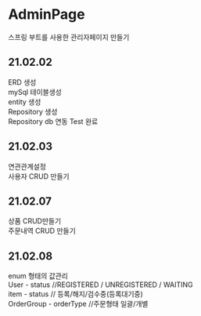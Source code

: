 # AdminPage
스프링 부트를 사용한 관리자페이지 만들기

## 21.02.02
ERD 생성  
mySql 테이블생성  
entity 생성  
Repository 생성  
Repository db 연동 Test 완료  


## 21.02.03  
연관관계설정  
사용자 CRUD 만들기  

## 21.02.07  
상품 CRUD만들기  
주문내역 CRUD 만들기
  

## 21.02.08  
enum 형태의 값관리  
User - status //REGISTERED / UNREGISTERED / WAITING  
item - status  // 등록/해지/검수중(등록대기중)  
OrderGroup - orderType  //주문형태 일괄/개별  
